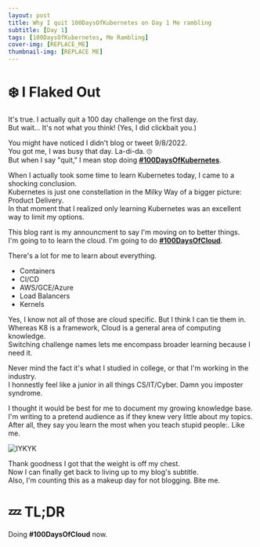 ```yaml
---
layout: post
title: Why I quit 100DaysOfKubernetes on Day 1 Me rambling
subtitle: [Day 1]
tags: [100DaysOfKubernetes, Me Rambling]
cover-img: [REPLACE_ME]
thumbnail-img: [REPLACE ME]
---
```

# ❄️ I Flaked Out
It's true. I actually quit a 100 day challenge on the first day. \
But wait... It's not what you think! (Yes, I did clickbait you.)

You might have noticed I didn't blog or tweet 9/8/2022.\
You got me, I was busy that day. La-di-da. 🙄 \
But when I say "quit," I mean stop doing **[#100DaysOfKubernetes](https://100daysofkubernetes.io/overview.html)**. 

When I actually took some time to learn Kubernetes today, I came to a shocking conclusion. \
Kubernetes is just one constellation in the Milky Way of a bigger picture: Product Delivery. \
In that moment that I realized only learning Kubernetes was an excellent way to limit my options.

This blog rant is my announcment to say I'm moving on to better things. \
I'm going to to learn the cloud. I'm going to do **[#100DaysOfCloud](https://twitter.com/100DaysCloud)**.

There's a lot for me to learn about everything.
- Containers
- CI/CD
- AWS/GCE/Azure
- Load Balancers
- Kernels

Yes, I know not all of those are cloud specific. But I think I can tie them in. \
Whereas K8 is a framework, Cloud is a general area of computing knowledge. \
Switching challenge names lets me encompass broader learning because I need it.

Never mind the fact it's what I studied in college, or that I'm working in the industry. \
I honnestly feel like a junior in all things CS/IT/Cyber. Damn you imposter syndrome.

I thought it would be best for me to document my growing knowledge base. \
I'm writing to a pretend audience as if they knew very little about my topics. \
After all, they say you learn the most when you teach stupid people:. Like me.

![IYKYK](../assets/img/Dumb%20and%20Dumber.gif)

Thank goodness I got that the weight is off my chest. \
Now I can finally get back to living up to my blog's subtitle. \
Also, I'm counting this as a makeup day for not blogging. Bite me.

# 💤 TL;DR
Doing **#100DaysOfCloud** now.